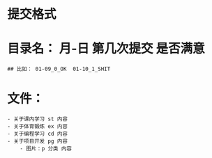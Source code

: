 # 提交格式
# 目录名： 月-日 第几次提交 是否满意
    ## 比如： 01-09_0_OK  01-10_1_SHIT
# 文件：
    - 关于课内学习 st 内容
    - 关于体育锻炼 ex 内容
    - 关于编程学习 cd 内容
    - 关于项目开发 pg 内容
        - 图片：p 分类 内容


